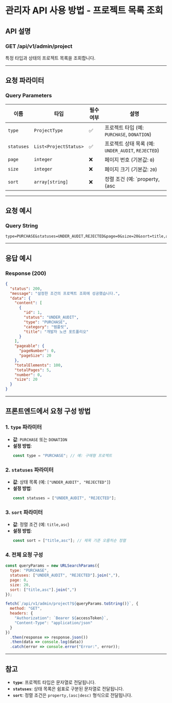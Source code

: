 # 관리자 API 사용 방법 - 프로젝트 목록 조회

## API 설명
### **GET /api/v1/admin/project**
특정 타입과 상태의 프로젝트 목록을 조회합니다.

---

## 요청 파라미터
### **Query Parameters**
| 이름       | 타입               | 필수 여부 | 설명                                   |
|------------|--------------------|-----------|----------------------------------------|
| `type`     | `ProjectType`      | ✅         | 프로젝트 타입 (예: `PURCHASE`, `DONATION`) |
| `statuses` | `List<ProjectStatus>` | ✅         | 프로젝트 상태 목록 (예: `UNDER_AUDIT`, `REJECTED`) |
| `page`     | `integer`          | ❌         | 페이지 번호 (기본값: `0`)              |
| `size`     | `integer`          | ❌         | 페이지 크기 (기본값: `20`)             |
| `sort`     | `array[string]`    | ❌         | 정렬 조건 (예: `property,(asc|desc)`) |

---

## 요청 예시
### **Query String**
```plaintext
type=PURCHASE&statuses=UNDER_AUDIT,REJECTED&page=0&size=20&sort=title,asc
```

---

## 응답 예시
### **Response (200)**
```json
{
  "status": 200,
  "message": "설정한 조건의 프로젝트 조회에 성공했습니다.",
  "data": {
    "content": [
      {
        "id": 1,
        "status": "UNDER_AUDIT",
        "type": "PURCHASE",
        "category": "템플릿",
        "title": "개발자 노션 포트폴리오"
      }
    ],
    "pageable": {
      "pageNumber": 0,
      "pageSize": 20
    },
    "totalElements": 100,
    "totalPages": 5,
    "number": 0,
    "size": 20
  }
}
```

---

## 프론트엔드에서 요청 구성 방법

### **1. `type` 파라미터**
- **값**: `PURCHASE` 또는 `DONATION`
- **설정 방법**:
  ```javascript
  const type = "PURCHASE"; // 예: 구매형 프로젝트
  ```

### **2. `statuses` 파라미터**
- **값**: 상태 목록 (예: `["UNDER_AUDIT", "REJECTED"]`)
- **설정 방법**:
  ```javascript
  const statuses = ["UNDER_AUDIT", "REJECTED"];
  ```

### **3. `sort` 파라미터**
- **값**: 정렬 조건 (예: `title,asc`)
- **설정 방법**:
  ```javascript
  const sort = ["title,asc"]; // 제목 기준 오름차순 정렬
  ```

### **4. 전체 요청 구성**
```javascript
const queryParams = new URLSearchParams({
  type: "PURCHASE",
  statuses: ["UNDER_AUDIT", "REJECTED"].join(","),
  page: 0,
  size: 20,
  sort: ["title,asc"].join(",")
});

fetch(`/api/v1/admin/project?${queryParams.toString()}`, {
  method: "GET",
  headers: {
    "Authorization": `Bearer ${accessToken}`,
    "Content-Type": "application/json"
  }
})
  .then(response => response.json())
  .then(data => console.log(data))
  .catch(error => console.error("Error:", error));
```

---

## 참고
- **`type`**: 프로젝트 타입은 문자열로 전달됩니다.
- **`statuses`**: 상태 목록은 쉼표로 구분된 문자열로 전달됩니다.
- **`sort`**: 정렬 조건은 `property,(asc|desc)` 형식으로 전달됩니다.